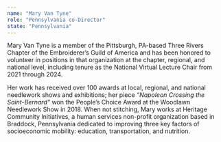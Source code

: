 ```yaml
---
name: "Mary Van Tyne"
role: "Pennsylvania co-Director"
state: "Pennsylvania"
---
```

 Mary Van Tyne is a member of the Pittsburgh, PA-based Three Rivers
Chapter of the Embroiderer’s Guild of America and has been honored to
volunteer in positions in that organization at the chapter, regional,
and national level, including tenure as the National Virtual Lecture
Chair from 2021 through 2024.

Her work has received over 100 awards at local, regional, and national
needlework shows and exhibitions; her piece _“Napoleon Crossing the
Saint-Bernard”_ won the People’s Choice Award at the Woodlawn Needlework
Show in 2018. When not stitching, Mary works at Heritage Community
Initiatives, a human services non-profit organization based in
Braddock, Pennsylvania dedicated to improving three key factors of
socioeconomic mobility: education, transportation, and nutrition.

